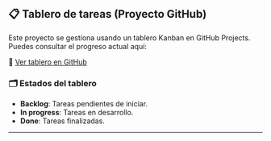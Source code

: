 ## 📋 Tablero de tareas (Proyecto GitHub)

Este proyecto se gestiona usando un tablero Kanban en GitHub Projects. Puedes consultar el progreso actual aquí:

🔗 [Ver tablero en GitHub](https://github.com/users/Baltero/projects/4/views/1) 

### 🗂️ Estados del tablero

- **Backlog**: Tareas pendientes de iniciar.
- **In progress**: Tareas en desarrollo.
- **Done**: Tareas finalizadas.

---


